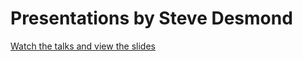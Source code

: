 # Presentations by Steve Desmond
[Watch the talks and view the slides](https://stevedesmond.ca/talks)
